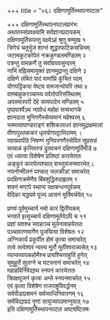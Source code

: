 +++
title = "०६८ दक्षिणामूर्तिस्थापनपटलः"

+++
दक्षिणामूर्तिस्थापनपटलप्रारंभः    
अथातस्संप्रवक्ष्यामि सर्वज्ञानप्रदायकम्  
दक्षिणामूर्तिरूपन्तु वक्ष्येऽहं श्रुणु षण्मुख  १  
त्रिणेत्रं चतुर्भुजं शान्तं शुद्धस्फटिकसन्निभम्  
जटामकुटकोपेतं नक्रकुण्डलमण्डितम्  २  
पत्रन्तु वामकर्णे तु सर्वावयवसुन्दरम्  
नाभिं वह्निसमायुक्तं ज्ञानमुद्रान्तु दक्षिणे  ३  
दक्षिणे लंबितं पादं वामांघ्रिं कुंचितं पदम्  
योगपट्टिकया वेष्ट्य वामजान्वोपरि तथा  ४  
वामबाहुकरञ्चास्य पर्वतोपरिसंस्थितम्  
अपस्मारपरी देहे सव्यपादेन मण्डितम्  ५  
पृष्ठपार्श्वेऽथ न्यग्रोधं महोक्षं सव्यभागके  
ज्ञानदाता मुनिगणैस्सेव्यमानं महेश्वरम्  ६  
भस्मव्यापाण्डराङ्गं शशिकलाधरं ज्ञानमुद्राक्षमालां  
वीणापुस्तककरं धृतयोगपट्टाभिरामम्  ।  
व्याख्यापीठे निषण्णं मुनिवरगणैस्सेवितं सुप्रसन्नं  
सव्याळं कृत्तिवस्त्रं द्रुतवचनं दक्षिणामूर्तिमीडे  ७  
एवं ध्यात्वा विशेषेण प्रतिष्ठां कारयेत्ततः  
अङ्कुरं कारयेत्पश्चात् वास्तुयजनमारभेत्  ८  
नयनोन्मीलनं पश्चात् जलक्रीडां समाचरेत्  
प्रदक्षिणक्रमेणैव बिंबशुद्धिरुदाहृतम्  ९  
शयनं मण्टपे स्थाप्य रक्षाबन्धनपूर्वकम्  
वेदिका मद्ध्यमे पूज्य आसनं मूर्तिमर्चयेत्  १०  

प्रणवं पूर्वमुच्चार्य नमो कारं द्वितीयकम्  
भगवते इत्युच्चार्य दक्षिणामूर्तयेऽपि च  ११  
प्रज्ञां यशश्च स्वाहाञ्च मूलेनावाहयेत्ततः  
पञ्चावरणमार्गेण पूजयित्वा विशेषतः  १२  
अग्निकार्यं प्रकुर्वीत होमं कृत्वा समाचरेत्  
तत्वे तत्वेश्वरं न्यस्य मूर्तौ मूर्तीश्वरान्न्यसेत्  १३  
व्याप्यव्यापकहोमैश्च प्रायश्चित्ताहुतिं हुनेत्  
सुमुहूर्ते सुलग्ने च घटस्नानं समाचरेत्  १४  
महाहविर्निवेद्याथ स्नपनं कारयेत्ततः  
त्रिपक्षपूजनं कृत्वा अन्ते स्नपनमाचरेत्  १५  
एवं कृत्वा विशेषेण राजराष्ट्रविवर्द्धनम्  
सर्वपीडाप्रशमनं सर्वव्याधिनिवारणम्  १६  
सर्वविद्याप्रदं नॄणां सायुज्यपदमाप्नुयात्  १७  
इति दक्षिणामूर्तिस्थापनपटल अष्टषष्टितमः  

